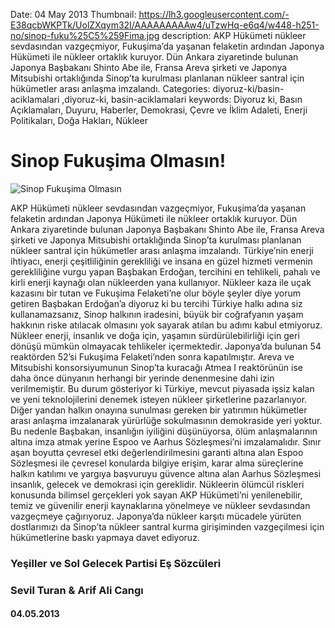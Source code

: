 Date: 04 May 2013
Thumbnail: https://lh3.googleusercontent.com/-E38qcbWKPTk/UolZXqym32I/AAAAAAAAAw4/uTzwHq-e6q4/w448-h251-no/sinop-fuku%25C5%259Fima.jpg
description: AKP Hükümeti nükleer sevdasından vazgeçmiyor, Fukuşima’da yaşanan felaketin ardından Japonya Hükümeti ile nükleer ortaklık kuruyor. Dün Ankara ziyaretinde bulunan Japonya Başbakanı Shinto Abe ile, Fransa Areva şirketi ve Japonya Mitsubishi ortaklığında Sinop’ta kurulması planlanan nükleer santral için hükümetler arası anlaşma imzalandı.
Categories: diyoruz-ki/basin-aciklamalari ,diyoruz-ki, basin-aciklamalari
keywords: Diyoruz ki, Basın Açıklamaları, Duyuru, Haberler, Demokrasi, Çevre ve İklim Adaleti, Enerji Politikaları, Doğa Hakları, Nükleer

# Sinop Fukuşima Olmasın!

![Sinop Fukuşima Olmasın](https://lh3.googleusercontent.com/-E38qcbWKPTk/UolZXqym32I/AAAAAAAAAw4/uTzwHq-e6q4/w448-h251-no/sinop-fuku%25C5%259Fima.jpg)


AKP Hükümeti nükleer sevdasından vazgeçmiyor, Fukuşima’da yaşanan felaketin ardından Japonya Hükümeti ile nükleer ortaklık kuruyor.
Dün Ankara ziyaretinde bulunan Japonya Başbakanı Shinto Abe ile, Fransa Areva şirketi ve Japonya Mitsubishi ortaklığında Sinop’ta kurulması planlanan nükleer santral için hükümetler arası anlaşma imzalandı.
Türkiye’nin enerji ihtiyacı, enerji çeşitliliğinin gerekliliği ve insana en güzel hizmeti vermenin gerekliliğine vurgu yapan Başbakan Erdoğan, tercihini en tehlikeli, pahalı ve kirli enerji kaynağı olan nükleerden yana kullanıyor.
Nükleer kaza ile uçak kazasını bir tutan ve Fukuşima Felaketi’ne olur böyle şeyler diye yorum getiren Başbakan Erdoğan’a diyoruz ki bu tercihi Türkiye halkı adına siz kullanamazsanız, Sinop halkının iradesini, büyük bir coğrafyanın yaşam hakkının riske atılacak olmasını yok sayarak atılan bu adımı kabul etmiyoruz.
Nükleer enerji, insanlık ve doğa için, yaşamın sürdürülebilirliği için geri dönüşü mümkün olmayacak tehlikeler içermektedir.
Japonya’da bulunan 54 reaktörden 52’si Fukuşima Felaketi’nden sonra kapatılmıştır. Areva ve Mitsubishi konsorsiyumunun Sinop’ta kuracağı Atmea I reaktörünün ise daha önce dünyanın herhangi bir yerinde denenmesine dahi izin verilmemiştir.
Bu durum gösteriyor ki Türkiye, mevcut piyasada işsiz kalan ve yeni teknolojilerini denemek isteyen nükleer şirketlerine pazarlanıyor.
Diğer yandan halkın onayına sunulması gereken bir yatırımın hükümetler arası anlaşma imzalanarak yürürlüğe sokulmasının demokraside yeri yoktur. Bu nedenle Başbakan, insanlığın iyiliğini düşünüyorsa, ölüm anlaşmalarının altına imza atmak yerine Espoo ve Aarhus Sözleşmesi’ni imzalamalıdır. Sınır aşan boyutta çevresel etki değerlendirilmesini garanti altına alan Espoo Sözleşmesi ile çevresel konularda bilgiye erişim, karar alma süreçlerine halkın katılımı ve yargıya başvuruyu güvence altına alan Aarhus Sözleşmesi insanlık, gelecek ve demokrasi için gereklidir.
Nükleerin ölümcül riskleri konusunda bilimsel gerçekleri yok sayan AKP Hükümeti’ni yenilenebilir, temiz ve güvenilir enerji kaynaklarına yönelmeye ve nükleer sevdasından vazgeçmeye çağırıyoruz. Japonya’da nükleer karşıtı mücadele yürüten dostlarımızı da Sinop’ta nükleer santral kurma girişiminden vazgeçilmesi için hükümetlerine baskı yapmaya davet ediyoruz.


### Yeşiller ve Sol Gelecek Partisi Eş Sözcüleri
### Sevil Turan & Arif Ali Cangı

#### 04.05.2013
